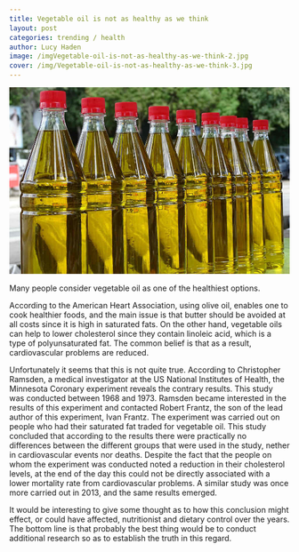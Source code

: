 ```yaml
---
title: Vegetable oil is not as healthy as we think
layout: post
categories: trending / health
author: Lucy Haden
image: /imgVegetable-oil-is-not-as-healthy-as-we-think-2.jpg
cover: /img/Vegetable-oil-is-not-as-healthy-as-we-think-3.jpg
---
```


![Existential - Vegetable oil is not as healthy as we think](/img/Vegetable-oil-is-not-as-healthy-as-we-think.jpg)

Many people consider vegetable oil as one of the healthiest options. 

According to the American Heart Association, using olive oil, enables one to cook healthier foods, and the main issue is that butter should be avoided at all costs since it is high in saturated fats. On the other hand, vegetable oils can help to lower cholesterol since they contain linoleic acid, which is a type of polyunsaturated fat. The common belief is that as a result, cardiovascular problems are reduced.

Unfortunately it seems that this is not quite true. According to Christopher Ramsden, a medical investigator at the US National Institutes of Health, the Minnesota Coronary experiment reveals the contrary results. This study was conducted between 1968 and 1973. Ramsden became interested in the results of this experiment and contacted Robert Frantz, the son of the lead author of this experiment, Ivan Frantz. The experiment was carried out on people who had their saturated fat traded for vegetable oil. This study concluded that according to the results there were practically no differences between the different groups that were used in the study, nether in cardiovascular events nor deaths. Despite the fact that the people on whom the experiment was conducted noted a reduction in their cholesterol levels, at the end of the day this could not be directly associated with a lower mortality rate from cardiovascular problems. A similar study was once more carried out in 2013, and the same results emerged.

It would be interesting to give some thought as to how this conclusion might effect, or could have affected, nutritionist and dietary control over the years. The bottom line is that probably the best thing would be to conduct additional research so as to establish the truth in this regard.